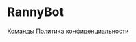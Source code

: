 # RannyBot
[Команды](https://github.com/RanVix/RannyBot/blob/main/Commands.md)
[Политика конфиденциальности](https://github.com/RanVix/RannyBot/blob/main/PrivacyPolicy.md)
